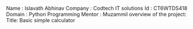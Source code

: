 Name : Islavath Abhinav 
Company : Codtech IT solutions 
Id : CT6WTDS418
Domain : Python Programming
Mentor : Muzammil
overview of the project:
Title: Basic simple calculator 
